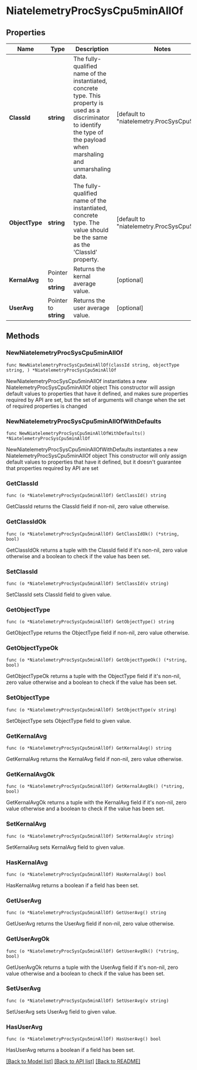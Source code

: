 # NiatelemetryProcSysCpu5minAllOf

## Properties

Name | Type | Description | Notes
------------ | ------------- | ------------- | -------------
**ClassId** | **string** | The fully-qualified name of the instantiated, concrete type. This property is used as a discriminator to identify the type of the payload when marshaling and unmarshaling data. | [default to "niatelemetry.ProcSysCpu5min"]
**ObjectType** | **string** | The fully-qualified name of the instantiated, concrete type. The value should be the same as the &#39;ClassId&#39; property. | [default to "niatelemetry.ProcSysCpu5min"]
**KernalAvg** | Pointer to **string** | Returns the kernal average value. | [optional] 
**UserAvg** | Pointer to **string** | Returns the user average value. | [optional] 

## Methods

### NewNiatelemetryProcSysCpu5minAllOf

`func NewNiatelemetryProcSysCpu5minAllOf(classId string, objectType string, ) *NiatelemetryProcSysCpu5minAllOf`

NewNiatelemetryProcSysCpu5minAllOf instantiates a new NiatelemetryProcSysCpu5minAllOf object
This constructor will assign default values to properties that have it defined,
and makes sure properties required by API are set, but the set of arguments
will change when the set of required properties is changed

### NewNiatelemetryProcSysCpu5minAllOfWithDefaults

`func NewNiatelemetryProcSysCpu5minAllOfWithDefaults() *NiatelemetryProcSysCpu5minAllOf`

NewNiatelemetryProcSysCpu5minAllOfWithDefaults instantiates a new NiatelemetryProcSysCpu5minAllOf object
This constructor will only assign default values to properties that have it defined,
but it doesn't guarantee that properties required by API are set

### GetClassId

`func (o *NiatelemetryProcSysCpu5minAllOf) GetClassId() string`

GetClassId returns the ClassId field if non-nil, zero value otherwise.

### GetClassIdOk

`func (o *NiatelemetryProcSysCpu5minAllOf) GetClassIdOk() (*string, bool)`

GetClassIdOk returns a tuple with the ClassId field if it's non-nil, zero value otherwise
and a boolean to check if the value has been set.

### SetClassId

`func (o *NiatelemetryProcSysCpu5minAllOf) SetClassId(v string)`

SetClassId sets ClassId field to given value.


### GetObjectType

`func (o *NiatelemetryProcSysCpu5minAllOf) GetObjectType() string`

GetObjectType returns the ObjectType field if non-nil, zero value otherwise.

### GetObjectTypeOk

`func (o *NiatelemetryProcSysCpu5minAllOf) GetObjectTypeOk() (*string, bool)`

GetObjectTypeOk returns a tuple with the ObjectType field if it's non-nil, zero value otherwise
and a boolean to check if the value has been set.

### SetObjectType

`func (o *NiatelemetryProcSysCpu5minAllOf) SetObjectType(v string)`

SetObjectType sets ObjectType field to given value.


### GetKernalAvg

`func (o *NiatelemetryProcSysCpu5minAllOf) GetKernalAvg() string`

GetKernalAvg returns the KernalAvg field if non-nil, zero value otherwise.

### GetKernalAvgOk

`func (o *NiatelemetryProcSysCpu5minAllOf) GetKernalAvgOk() (*string, bool)`

GetKernalAvgOk returns a tuple with the KernalAvg field if it's non-nil, zero value otherwise
and a boolean to check if the value has been set.

### SetKernalAvg

`func (o *NiatelemetryProcSysCpu5minAllOf) SetKernalAvg(v string)`

SetKernalAvg sets KernalAvg field to given value.

### HasKernalAvg

`func (o *NiatelemetryProcSysCpu5minAllOf) HasKernalAvg() bool`

HasKernalAvg returns a boolean if a field has been set.

### GetUserAvg

`func (o *NiatelemetryProcSysCpu5minAllOf) GetUserAvg() string`

GetUserAvg returns the UserAvg field if non-nil, zero value otherwise.

### GetUserAvgOk

`func (o *NiatelemetryProcSysCpu5minAllOf) GetUserAvgOk() (*string, bool)`

GetUserAvgOk returns a tuple with the UserAvg field if it's non-nil, zero value otherwise
and a boolean to check if the value has been set.

### SetUserAvg

`func (o *NiatelemetryProcSysCpu5minAllOf) SetUserAvg(v string)`

SetUserAvg sets UserAvg field to given value.

### HasUserAvg

`func (o *NiatelemetryProcSysCpu5minAllOf) HasUserAvg() bool`

HasUserAvg returns a boolean if a field has been set.


[[Back to Model list]](../README.md#documentation-for-models) [[Back to API list]](../README.md#documentation-for-api-endpoints) [[Back to README]](../README.md)


